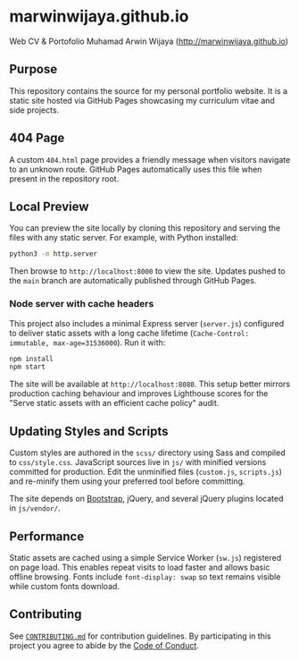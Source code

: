 # marwinwijaya.github.io
Web CV &amp; Portofolio Muhamad Arwin Wijaya (http://marwinwijaya.github.io)

## Purpose
This repository contains the source for my personal portfolio website. It is a
static site hosted via GitHub Pages showcasing my curriculum vitae and side
projects.

## 404 Page

A custom `404.html` page provides a friendly message when visitors navigate to an unknown route. GitHub Pages automatically uses this file when present in the repository root.

## Local Preview
You can preview the site locally by cloning this repository and serving the
files with any static server. For example, with Python installed:

```bash
python3 -m http.server
```

Then browse to `http://localhost:8000` to view the site. Updates pushed to the
`main` branch are automatically published through GitHub Pages.

### Node server with cache headers

This project also includes a minimal Express server (`server.js`) configured
to deliver static assets with a long cache lifetime (`Cache-Control: immutable,
max-age=31536000`). Run it with:

```bash
npm install
npm start
```

The site will be available at `http://localhost:8080`. This setup better mirrors
production caching behaviour and improves Lighthouse scores for the "Serve
static assets with an efficient cache policy" audit.

## Updating Styles and Scripts
Custom styles are authored in the `scss/` directory using Sass and compiled to
`css/style.css`.
JavaScript sources live in `js/` with minified versions committed for
production. Edit the unminified files (`custom.js`, `scripts.js`) and re-minify
them using your preferred tool before committing.

The site depends on [Bootstrap](https://getbootstrap.com/), jQuery, and several
jQuery plugins located in `js/vendor/`.

## Performance
Static assets are cached using a simple Service Worker (`sw.js`) registered on
page load. This enables repeat visits to load faster and allows basic offline
browsing. Fonts include `font-display: swap` so text remains visible while custom
fonts download.

## Contributing
See [`CONTRIBUTING.md`](CONTRIBUTING.md) for contribution guidelines. By
participating in this project you agree to abide by the
[Code of Conduct](CODE_OF_CONDUCT.md).
